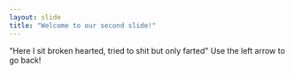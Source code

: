 ```yaml
---
layout: slide
title: "Welcome to our second slide!"
---
```

"Here I sit broken hearted, tried to shit but only farted"
Use the left arrow to go back!
